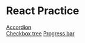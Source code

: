 # React Practice

[Accordion](https://github.com/mehedibu2013/react-examples/tree/main/accordion)  
[Checkbox tree](https://github.com/mehedibu2013/react-examples/tree/main/checkbox-tree)
[Progress bar](https://github.com/mehedibu2013/react-examples/tree/main/progress-bar-app)


